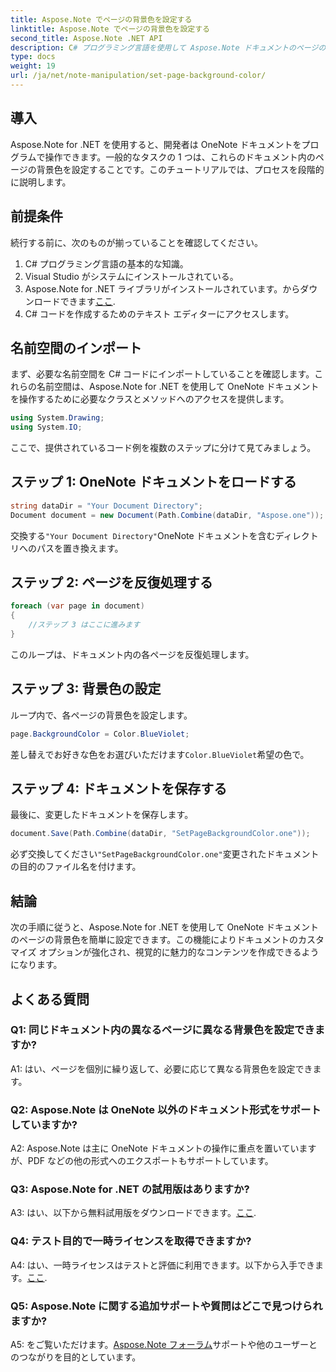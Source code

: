 ```yaml
---
title: Aspose.Note でページの背景色を設定する
linktitle: Aspose.Note でページの背景色を設定する
second_title: Aspose.Note .NET API
description: C# プログラミング言語を使用して Aspose.Note ドキュメントのページの背景色を設定する方法をステップバイステップのガイドで学びます。
type: docs
weight: 19
url: /ja/net/note-manipulation/set-page-background-color/
---
```

## 導入

Aspose.Note for .NET を使用すると、開発者は OneNote ドキュメントをプログラムで操作できます。一般的なタスクの 1 つは、これらのドキュメント内のページの背景色を設定することです。このチュートリアルでは、プロセスを段階的に説明します。

## 前提条件

続行する前に、次のものが揃っていることを確認してください。

1. C# プログラミング言語の基本的な知識。
2. Visual Studio がシステムにインストールされている。
3.  Aspose.Note for .NET ライブラリがインストールされています。からダウンロードできます[ここ](https://releases.aspose.com/note/net/).
4. C# コードを作成するためのテキスト エディターにアクセスします。

## 名前空間のインポート

まず、必要な名前空間を C# コードにインポートしていることを確認します。これらの名前空間は、Aspose.Note for .NET を使用して OneNote ドキュメントを操作するために必要なクラスとメソッドへのアクセスを提供します。

```csharp
using System.Drawing;
using System.IO;

```

ここで、提供されているコード例を複数のステップに分けて見てみましょう。

## ステップ 1: OneNote ドキュメントをロードする

```csharp
string dataDir = "Your Document Directory";
Document document = new Document(Path.Combine(dataDir, "Aspose.one"));
```

交換する`"Your Document Directory"`OneNote ドキュメントを含むディレクトリへのパスを置き換えます。

## ステップ 2: ページを反復処理する

```csharp
foreach (var page in document)
{
    //ステップ 3 はここに進みます
}
```

このループは、ドキュメント内の各ページを反復処理します。

## ステップ 3: 背景色の設定

ループ内で、各ページの背景色を設定します。

```csharp
page.BackgroundColor = Color.BlueViolet;
```

差し替えでお好きな色をお選びいただけます`Color.BlueViolet`希望の色で。

## ステップ 4: ドキュメントを保存する

最後に、変更したドキュメントを保存します。

```csharp
document.Save(Path.Combine(dataDir, "SetPageBackgroundColor.one"));
```

必ず交換してください`"SetPageBackgroundColor.one"`変更されたドキュメントの目的のファイル名を付けます。

## 結論

次の手順に従うと、Aspose.Note for .NET を使用して OneNote ドキュメントのページの背景色を簡単に設定できます。この機能によりドキュメントのカスタマイズ オプションが強化され、視覚的に魅力的なコンテンツを作成できるようになります。

## よくある質問

### Q1: 同じドキュメント内の異なるページに異なる背景色を設定できますか?

A1: はい、ページを個別に繰り返して、必要に応じて異なる背景色を設定できます。

### Q2: Aspose.Note は OneNote 以外のドキュメント形式をサポートしていますか?

A2: Aspose.Note は主に OneNote ドキュメントの操作に重点を置いていますが、PDF などの他の形式へのエクスポートもサポートしています。

### Q3: Aspose.Note for .NET の試用版はありますか?

A3: はい、以下から無料試用版をダウンロードできます。[ここ](https://releases.aspose.com/).

### Q4: テスト目的で一時ライセンスを取得できますか?

 A4: はい、一時ライセンスはテストと評価に利用できます。以下から入手できます。[ここ](https://purchase.aspose.com/temporary-license/).

### Q5: Aspose.Note に関する追加サポートや質問はどこで見つけられますか?

 A5: をご覧いただけます。[Aspose.Note フォーラム](https://forum.aspose.com/c/note/28)サポートや他のユーザーとのつながりを目的としています。